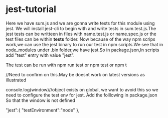 # jest-tutorial
Here we have sum.js and we are gonna write tests for this module using jest.
We will install jest-cli to begin with and write tests in sum.test.js.The jest tests can be writteen in files with name.test.js or name.spec.js or the test 
files can be within __tests__ folder.
Now because of the way npm scrips work,we can use the jest binary to run our test in npm scripts.We see that in node_modules under .bin folder,we have jest.So in package.json,In scripts  add "test" entry with value "jest".

The test can be run with npm run test or npm test or npm t


//Need to confirm on this.May be doesnt work on latest versions as illustrated

  console.log(window)//object exists on global, we want to avoid this so we need to configure the test env for jest.
  Add the folllowing in package.json
  So that the window is not defined

"jest":{
    "testEnvironment":"node"
  },
